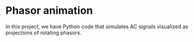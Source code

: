 # Phasor animation

In this project, we have Python code that simulates AC signals visualized as projections of rotating phasors.